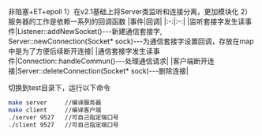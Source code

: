 非阻塞+ET+epoll
1）在v2.1基础上将Server类监听和连接分离，更加模块化
2）服务器的工作是依赖一系列的回调函数
|事件|回调|
|:-:|:-:|
|监听套接字发生读事件|Listener::addNewSocket()---新建通信套接字, Server::newConnection(Socket* sock)---为通信套接字设置回调，存放在map中是为了方便后续断开连接|
|通信套接字发生读事件|Connection::handleCommun()---处理通信请求|
|客户端断开连接|Server::deleteConnection(Socket* sock)---删除连接|

切换到test目录下，运行以下命令
```bash
make server     //编译服务器
make client     //编译客户端
./server 9527   //可自己指定端口号
./client 9527   //可自己指定端口号
```

